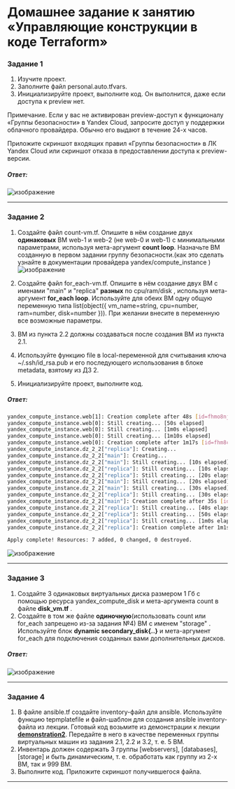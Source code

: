# Домашнее задание к занятию «Управляющие конструкции в коде Terraform»

### Задание 1

1. Изучите проект.
2. Заполните файл personal.auto.tfvars.
3. Инициализируйте проект, выполните код. Он выполнится, даже если доступа к preview нет.

Примечание. Если у вас не активирован preview-доступ к функционалу «Группы безопасности» в Yandex Cloud, запросите доступ у поддержки облачного провайдера. Обычно его выдают в течение 24-х часов.

Приложите скриншот входящих правил «Группы безопасности» в ЛК Yandex Cloud или скриншот отказа в предоставлении доступа к preview-версии.

##### Ответ:
![изображение](https://github.com/PetrMezentsev/homeworks/assets/124135353/71aa0a77-a0ea-4230-ae5b-182f93d318a8)

------

### Задание 2

1. Создайте файл count-vm.tf. Опишите в нём создание двух **одинаковых** ВМ  web-1 и web-2 (не web-0 и web-1) с минимальными параметрами, используя мета-аргумент **count loop**. Назначьте ВМ созданную в первом задании группу безопасности.(как это сделать узнайте в документации провайдера yandex/compute_instance )  
![изображение](https://github.com/PetrMezentsev/homeworks/assets/124135353/5ee22e11-fbb6-4bd5-989f-a23367129732)

2. Создайте файл for_each-vm.tf. Опишите в нём создание двух ВМ с именами "main" и "replica" **разных** по cpu/ram/disk , используя мета-аргумент **for_each loop**. Используйте для обеих ВМ одну общую переменную типа list(object({ vm_name=string, cpu=number, ram=number, disk=number  })). При желании внесите в переменную все возможные параметры.
3. ВМ из пункта 2.2 должны создаваться после создания ВМ из пункта 2.1.
4. Используйте функцию file в local-переменной для считывания ключа ~/.ssh/id_rsa.pub и его последующего использования в блоке metadata, взятому из ДЗ 2.
5. Инициализируйте проект, выполните код.  

##### Ответ:  
```bash
yandex_compute_instance.web[1]: Creation complete after 48s [id=fhmo8njso68mqs8eiq59]
yandex_compute_instance.web[0]: Still creating... [50s elapsed]
yandex_compute_instance.web[0]: Still creating... [1m0s elapsed]
yandex_compute_instance.web[0]: Still creating... [1m10s elapsed]
yandex_compute_instance.web[0]: Creation complete after 1m17s [id=fhm8cs6h7v0v4oa4qbeb]
yandex_compute_instance.dz_2_2["replica"]: Creating...
yandex_compute_instance.dz_2_2["main"]: Creating...
yandex_compute_instance.dz_2_2["main"]: Still creating... [10s elapsed]
yandex_compute_instance.dz_2_2["replica"]: Still creating... [10s elapsed]
yandex_compute_instance.dz_2_2["replica"]: Still creating... [20s elapsed]
yandex_compute_instance.dz_2_2["main"]: Still creating... [20s elapsed]
yandex_compute_instance.dz_2_2["main"]: Still creating... [30s elapsed]
yandex_compute_instance.dz_2_2["replica"]: Still creating... [30s elapsed]
yandex_compute_instance.dz_2_2["main"]: Creation complete after 35s [id=fhmpr9elhn05vncv0qfh]
yandex_compute_instance.dz_2_2["replica"]: Still creating... [40s elapsed]
yandex_compute_instance.dz_2_2["replica"]: Still creating... [50s elapsed]
yandex_compute_instance.dz_2_2["replica"]: Still creating... [1m0s elapsed]
yandex_compute_instance.dz_2_2["replica"]: Creation complete after 1m1s [id=fhmut0dvr5eruqtj589g]

Apply complete! Resources: 7 added, 0 changed, 0 destroyed.
```
![изображение](https://github.com/PetrMezentsev/homeworks/assets/124135353/83e50a65-5025-4f93-a087-d49b438ac1ba)


------

### Задание 3

1. Создайте 3 одинаковых виртуальных диска размером 1 Гб с помощью ресурса yandex_compute_disk и мета-аргумента count в файле **disk_vm.tf** .
2. Создайте в том же файле **одиночную**(использовать count или for_each запрещено из-за задания №4) ВМ c именем "storage"  . Используйте блок **dynamic secondary_disk{..}** и мета-аргумент for_each для подключения созданных вами дополнительных дисков.

##### Ответ:
![изображение](https://github.com/PetrMezentsev/homeworks/assets/124135353/dd3b1b63-2e84-4363-8f2e-dbf464338e05)


------

### Задание 4

1. В файле ansible.tf создайте inventory-файл для ansible.
Используйте функцию tepmplatefile и файл-шаблон для создания ansible inventory-файла из лекции.
Готовый код возьмите из демонстрации к лекции [**demonstration2**](https://github.com/netology-code/ter-homeworks/tree/main/03/demonstration2).
Передайте в него в качестве переменных группы виртуальных машин из задания 2.1, 2.2 и 3.2, т. е. 5 ВМ.
2. Инвентарь должен содержать 3 группы [webservers], [databases], [storage] и быть динамическим, т. е. обработать как группу из 2-х ВМ, так и 999 ВМ.
4. Выполните код. Приложите скриншот получившегося файла. 

------




